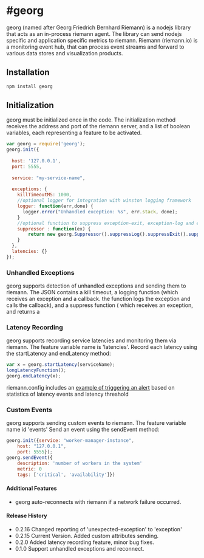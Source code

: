 #georg
=========

georg (named after Georg Friedrich Bernhard Riemann) is a nodejs library that acts as an in-process riemann agent.
The library can send nodejs specific and application specific metrics to riemann.
Riemann (riemann.io) is a monitoring event hub, that can process event streams and forward to various data stores and visualization products.


## Installation ##
```bash
npm install georg
```

## Initialization ##
georg must be initialized once in the code. The initialization method receives the address and port of the riemann server,
and a list of boolean variables, each representing a feature to be activated.

```javascript
var georg = require('georg');
georg.init({
  
  host: '127.0.0.1',
  port: 5555,
  
  service: "my-service-name",
  
  exceptions: {
    killTimeoutMS: 1000,
    //optional logger for integration with winston logging framework
    logger: function(err,done) { 
      logger.error("Unhandled exception: %s", err.stack, done);
    }
    //optional function to suppress exception-exit, exception-log and exception-sendToRiemann. You can use any of the functions.
    suppressor : function(ex) {
        return new georg.Suppressor().suppressLog().suppressExit().suppressRiemann();
    }
  },
  latencies: {}
});
```

### Unhandled Exceptions ###
georg supports detection of unhandled exceptions and sending them to riemann.
The JSON contains a kill timeout, a logging function (which receives an exception and a callback. the function logs the exception and calls the callback),
and a suppress function ( which receives an exception, and returns a

### Latency Recording ###
georg supports recording service latencies and monitoring them via riemann.
The feature variable name is 'latencies'.
Record each latency using the startLatency and endLatency method:
```javascript
var x = georg.startLatency(serviceName);
longLatencyFunction();
georg.endLatency(x);
```

riemann.config includes an [example of triggering an alert](riemann.config#L17) based on statistics of latency events and latency threshold

### Custom Events ###
georg supports sending custom events to riemann.
The feature variable name id 'events'
Send an event using the sendEvent method:
```javascript
georg.init({service: "worker-manager-instance",
    host: "127.0.0.1",
    port: 5555});
georg.sendEvent({
    description: 'number of workers in the system'
    metric: 0
    tags: ['critical', 'availability']})
```

#### Additional Features ####
* georg auto-reconnects with riemann if a network failure occurred.

#### Release History ####
* 0.2.16 Changed reporting of 'unexpected-exception' to 'exception'
* 0.2.15 Current Version. Added custom attributes sending.
* 0.2.0  Added latency recording feature, minor bug fixes.
* 0.1.0  Support unhandled exceptions and reconnect.

